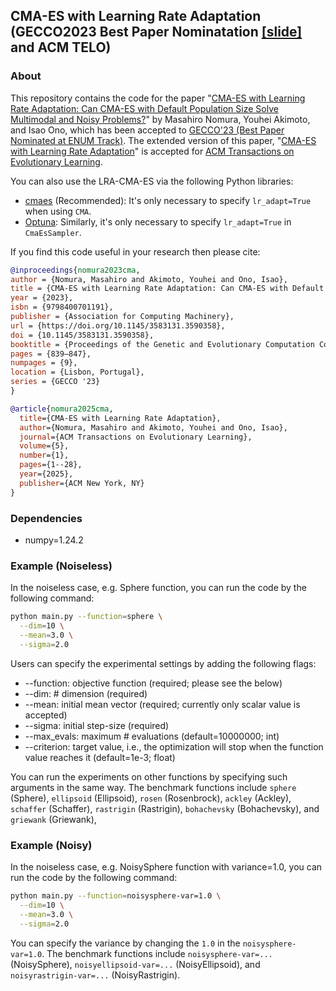 ## CMA-ES with Learning Rate Adaptation (GECCO2023 Best Paper Nominatation [[slide]](gecco2023-slide.pdf) and ACM TELO)

### About
This repository contains the code for the paper
"[CMA-ES with Learning Rate Adaptation: Can CMA-ES with Default Population Size Solve Multimodal and Noisy Problems?](https://arxiv.org/abs/2304.03473)"
by Masahiro Nomura, Youhei Akimoto, and Isao Ono, which has been accepted to [GECCO'23 (Best Paper Nominated at ENUM Track)](https://gecco-2023.sigevo.org/HomePage).
The extended version of this paper, "[CMA-ES with Learning Rate Adaptation](https://dl.acm.org/doi/abs/10.1145/3698203)" is accepted for [ACM Transactions on Evolutionary Learning](https://dl.acm.org/journal/telo).

You can also use the LRA-CMA-ES via the following Python libraries:
* [cmaes](https://github.com/CyberAgentAILab/cmaes) (Recommended): It's only necessary to specify `lr_adapt=True` when using `CMA`.
* [Optuna](https://optuna.readthedocs.io/en/stable/reference/samplers/generated/optuna.samplers.CmaEsSampler.html): Similarly, it's only necessary to specify `lr_adapt=True` in `CmaEsSampler`.

If you find this code useful in your research then please cite:

```bibtex
@inproceedings{nomura2023cma,
author = {Nomura, Masahiro and Akimoto, Youhei and Ono, Isao},
title = {CMA-ES with Learning Rate Adaptation: Can CMA-ES with Default Population Size Solve Multimodal and Noisy Problems?},
year = {2023},
isbn = {9798400701191},
publisher = {Association for Computing Machinery},
url = {https://doi.org/10.1145/3583131.3590358},
doi = {10.1145/3583131.3590358},
booktitle = {Proceedings of the Genetic and Evolutionary Computation Conference},
pages = {839–847},
numpages = {9},
location = {Lisbon, Portugal},
series = {GECCO '23}
}
```

```bibtex
@article{nomura2025cma,
  title={CMA-ES with Learning Rate Adaptation},
  author={Nomura, Masahiro and Akimoto, Youhei and Ono, Isao},
  journal={ACM Transactions on Evolutionary Learning},
  volume={5},
  number={1},
  pages={1--28},
  year={2025},
  publisher={ACM New York, NY}
}
```

### Dependencies
* numpy=1.24.2


### Example (Noiseless)
In the noiseless case, e.g. Sphere function, you can run the code by the following command:
```bash
python main.py --function=sphere \
  --dim=10 \
  --mean=3.0 \
  --sigma=2.0
```
Users can specify the experimental settings by adding the following flags:
* --function: objective function (required; please see the below)
* --dim: # dimension (required)
* --mean: initial mean vector (required; currently only scalar value is accepted)
* --sigma: initial step-size (required)
* --max_evals: maximum # evaluations (default=10000000; int)
* --criterion: target value, i.e., the optimization will stop when the function value reaches it (default=1e-3; float)

You can run the experiments on other functions by specifying such arguments in the same way.
The benchmark functions include
`sphere` (Sphere), `ellipsoid` (Ellipsoid), `rosen` (Rosenbrock),
`ackley` (Ackley), `schaffer` (Schaffer), `rastrigin` (Rastrigin), 
`bohachevsky` (Bohachevsky), and `griewank` (Griewank),


### Example (Noisy)
In the noiseless case, e.g. NoisySphere function with variance=1.0, you can run the code by the following command:

```bash
python main.py --function=noisysphere-var=1.0 \
  --dim=10 \
  --mean=3.0 \
  --sigma=2.0
```
You can specify the variance by changing the `1.0` in the `noisysphere-var=1.0`.
The benchmark functions include
`noisysphere-var=...` (NoisySphere), `noisyellipsoid-var=...` (NoisyEllipsoid), and `noisyrastrigin-var=...` (NoisyRastrigin).
